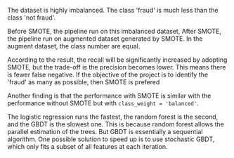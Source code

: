 The dataset is highly imbalanced. The class 'fraud' is much less than the class 'not fraud'.

Before SMOTE, the pipeline run on this imbalanced dataset, 
After SMOTE, the pipeline run on augmented dataset generated by SMOTE. In the augment dataset, the class number are equal.

According to the result, the recall will be significantly increased by adopting SMOTE, but the trade-off is the precision becomes lower. This means there is fewer false negative. If the objective of the project is to identify the 'fraud' as many as possible, then SMOTE is prefered

Another finding is that the performance with SMOTE is similar with the performance without SMOTE but with `class_weight = 'balanced'`. 

The logistic regression runs the fastest, the random forest is the second, and the GBDT is the slowest one.  This is because random forest allows the parallel estimation of the trees. But GBDT is essentially a sequential algorithm. One possible solution to speed up is to use stochastic GBDT, which only fits a subset of all features at each iteration.
